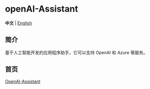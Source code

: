 
# openAI-Assistant

**中文** | [English](./README.md)

## 简介

基于人工智能开发的应用程序助手，它可以支持 OpenAI 和 Azure 等服务。

## 首页

[OpenAI-Assistant](http://111.230.199.241/ "尽情享受 OpenAI 的陪伴")

